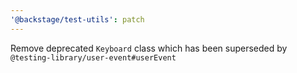 ```yaml
---
'@backstage/test-utils': patch
---
```


Remove deprecated `Keyboard` class which has been superseded by `@testing-library/user-event#userEvent`
